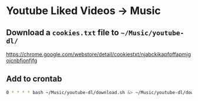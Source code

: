# Youtube Liked Videos -> Music

## Download a `cookies.txt` file to `~/Music/youtube-dl/`

<https://chrome.google.com/webstore/detail/cookiestxt/njabckikapfpffapmjgojcnbfjonfjfg>

## Add to crontab

```bash
0 * * * * bash ~/Music/youtube-dl/download.sh &> ~/Music/youtube-dl/download.log
```
